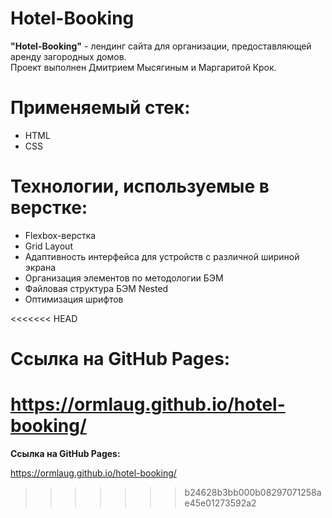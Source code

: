 # Hotel-Booking

**"Hotel-Booking"** - лендинг сайта для организации, предоставляющей аренду загородных домов.<br>
Проект выполнен Дмитрием Мысягиным и Маргаритой Крок.

# Применяемый стек:
* HTML
* CSS

# Технологии, используемые в верстке:
* Flexbox-верстка
* Grid Layout
* Адаптивность интерфейса для устройств с различной шириной экрана
* Организация элементов по методологии БЭМ
* Файловая структура БЭМ Nested
* Оптимизация шрифтов

<<<<<<< HEAD
# Ссылка на GitHub Pages:
https://ormlaug.github.io/hotel-booking/
=======
**Ссылка на GitHub Pages:**

 https://ormlaug.github.io/hotel-booking/
>>>>>>> b24628b3bb000b08297071258ae45e01273592a2
